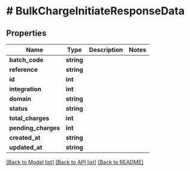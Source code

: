 # # BulkChargeInitiateResponseData

## Properties

Name | Type | Description | Notes
------------ | ------------- | ------------- | -------------
**batch_code** | **string** |  |
**reference** | **string** |  |
**id** | **int** |  |
**integration** | **int** |  |
**domain** | **string** |  |
**status** | **string** |  |
**total_charges** | **int** |  |
**pending_charges** | **int** |  |
**created_at** | **string** |  |
**updated_at** | **string** |  |

[[Back to Model list]](../../README.md#models) [[Back to API list]](../../README.md#endpoints) [[Back to README]](../../README.md)
